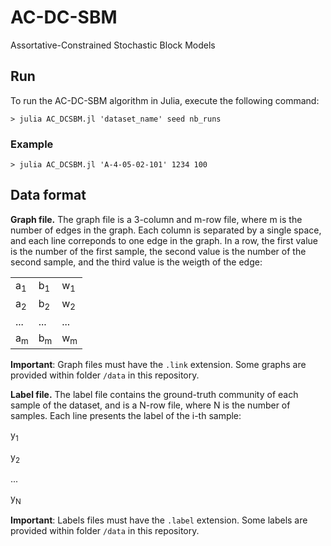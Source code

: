 # AC-DC-SBM
Assortative-Constrained Stochastic Block Models

## Run

To run the AC-DC-SBM algorithm in Julia, execute the following command:

`> julia AC_DCSBM.jl 'dataset_name' seed nb_runs`

### Example

`> julia AC_DCSBM.jl 'A-4-05-02-101' 1234 100`

## Data format

**Graph file.** The graph file is a 3-column and m-row file, where m is the number of edges in the graph. Each column is separated by a single space, and each line correponds to one edge in the graph. In a row, the first value is the number of the first sample, the second value is the number of the second sample, and the third value is the weigth of the edge:

|     |     |     |
|-----|-----|-----|
| a<sub>1</sub> | b<sub>1</sub> | w<sub>1</sub> |
| a<sub>2</sub> | b<sub>2</sub> | w<sub>2</sub> |
| ... | ... | ... |
| a<sub>m</sub> | b<sub>m</sub> | w<sub>m</sub> |

**Important**: Graph files must have the `.link` extension. Some graphs are provided within folder `/data` in this repository.

**Label file.** The label file contains the ground-truth community of each sample of the dataset, and is a N-row file, where N is the number of samples. Each line presents the label of the i-th sample:

y<sub>1</sub>

y<sub>2</sub>

...

y<sub>N</sub>

**Important**: Labels files must have the `.label` extension. Some labels are provided within folder `/data` in this repository.

